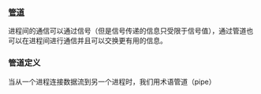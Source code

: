 ### [管道](#管道定义)
进程间的通信可以通过信号（但是信号传递的信息只受限于信号值），通过管道也可以在进程间进行通信并且可以交换更有用的信息。
### 管道定义
当从一个进程连接数据流到另一个进程时，我们用术语管道（pipe）
